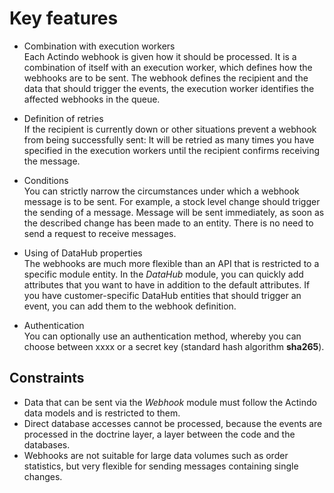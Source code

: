 # Key features

- Combination with execution workers    
    Each Actindo webhook is given how it should be processed. It is a combination of itself with an execution worker, which defines how the webhooks are to be sent. The webhook defines the recipient and the data that should trigger the events, the execution worker identifies the affected webhooks in the queue. 

- Definition of retries   
    If the recipient is currently down or other situations prevent a webhook from being successfully sent: It will be retried as many times you have specified in the execution workers until the recipient confirms receiving the message.

- Conditions    
    You can strictly narrow the circumstances under which a webhook message is to be sent. For example, a stock level change should trigger the sending of a message.  Message will be sent immediately, as soon as the described change has been made to an entity. There is no need to send a request to receive messages.

- Using of DataHub properties  
    The webhooks are much more flexible than an API that is restricted to a specific module entity. In the *DataHub* module, you can quickly add attributes that you want to have in addition to the default attributes. If you have customer-specific DataHub entities that should trigger an event, you can add them to the webhook definition.

- Authentication   
    You can optionally use an authentication method, whereby you can choose between xxxx or a secret key (standard hash algorithm **sha265**).    



## Constraints

- Data that can be sent via the *Webhook* module must follow the Actindo data models and is restricted to them. 
- Direct database accesses cannot be processed, because the events are processed in the doctrine layer, a layer between the code and the databases.
- Webhooks are not suitable for large data volumes such as order statistics, but very flexible for sending messages containing single changes.

